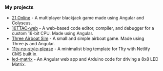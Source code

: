 ### My projects
- [21 Online](https://github.com/stopnoanime/21-online) - A multiplayer blackjack game made using Angular and Colyseus.
- [16TTAC-web](https://github.com/stopnoanime/16TTAC-web) - A web-based code editor, compiler, and debugger for a custom 16-bit CPU. Made using Angular.
- [Three Airboat Sim](https://github.com/stopnoanime/three-airboat-sim) - A small and simple airboat game. Made using Three.js and Angular.
- [11ty-no-style-please](https://github.com/stopnoanime/11ty-no-style-please) - A minimalist blog template for 11ty with Netlify CMS built in.
- [led-matrix](https://github.com/stopnoanime/led-matrix) - An Angular web app and Arduino code for driving a 8x8 LED Matrix.
